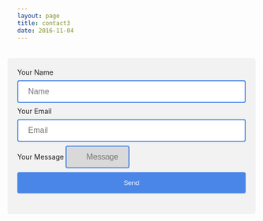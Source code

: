 ```yaml
---
layout: page
title: contact3
date: 2016-11-04
---
```

<style>
input[type=text] {
    width: 100%;
    padding: 12px 20px;
    margin: 8px 0;
    display: inline-block;
    border: 2px solid #4a86e8;
    border-radius: 4px;
    box-sizing: border-box;
    font-size: 16px;
}
input[type=email] {
    width: 100%;
    padding: 12px 20px;
    margin: 8px 0;
    display: inline-block;
    border: 2px solid #4a86e8;
    border-radius: 4px;
    box-sizing: border-box;
    font-size: 16px;
}
input[type=submit] {
    width: 100%;
    background-color: #4a86e8;
    color: white;
    padding: 14px 20px;
    margin: 8px 0;
    border: none;
    border-radius: 4px;
    cursor: pointer;
}
input[type=submit]:hover {
    background-color: #45a049;
}
input[type=message] {
    width: 130px;
    box-sizing: border-box;
    border: 2px solid #4a86e8;
    border-radius: 4px;
    font-size: 16px;
    background-color: #d9d9d9;
    background-position: 10px 10px;
    background-repeat: no-repeat;
    padding: 12px 20px 12px 40px;
    -webkit-transition: width 0.4s ease-in-out;
    transition: width 0.4s ease-in-out;
}

input[type=message]:focus {
    width: 100%;
    height: 150px;
    padding: 12px 20px 12px 40px;
    box-sizing: border-box;
    border: 2px solid #4a86e8;
    border-radius: 4px;
    background-color: white;
    font-size: 16px;
resize: none;
}

div {
    border-radius: 5px;
    background-color: #f2f2f2;
    padding: 20px;
}
</style>
<div>
    <form id="https://formspree.io/rbm@awstrol.com" method="POST">
        <label for="name">Your Name</label>
        <input type="text" name="name" placeholder="Name">
        <label for="_replyto">Your Email</label>
        <input type="email" name="_replyto" placeholder="Email">
        <input type="hidden" name="_subject" value="Website contact" />
        <label for="message">Your Message</label>
        <input type="message" name="message" placeholder="Message" />
        <input type="text" name="_gotcha" style="display:none" />
        <input type="submit" value="Send">
    </form>
</div>
<script>
    var contactform =  document.getElementById('contactform');
    contactform.setAttribute('action', '//formspree.io/' + 'rbm' + '@' + 'awstrol' + '.' + 'com');
</script>


